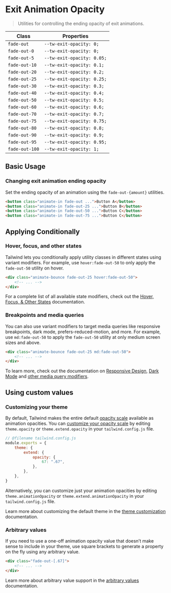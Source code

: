 # Exit Animation Opacity

> Utilities for controlling the ending opacity of exit animations.

| Class          | Properties                 |
| -------------- | -------------------------- |
| `fade-out`     | `--tw-exit-opacity: 0;`    |
| `fade-out-0`   | `--tw-exit-opacity: 0;`    |
| `fade-out-5`   | `--tw-exit-opacity: 0.05;` |
| `fade-out-10`  | `--tw-exit-opacity: 0.1;`  |
| `fade-out-20`  | `--tw-exit-opacity: 0.2;`  |
| `fade-out-25`  | `--tw-exit-opacity: 0.25;` |
| `fade-out-30`  | `--tw-exit-opacity: 0.3;`  |
| `fade-out-40`  | `--tw-exit-opacity: 0.4;`  |
| `fade-out-50`  | `--tw-exit-opacity: 0.5;`  |
| `fade-out-60`  | `--tw-exit-opacity: 0.6;`  |
| `fade-out-70`  | `--tw-exit-opacity: 0.7;`  |
| `fade-out-75`  | `--tw-exit-opacity: 0.75;` |
| `fade-out-80`  | `--tw-exit-opacity: 0.8;`  |
| `fade-out-90`  | `--tw-exit-opacity: 0.9;`  |
| `fade-out-95`  | `--tw-exit-opacity: 0.95;` |
| `fade-out-100` | `--tw-exit-opacity: 1;`    |

## Basic Usage

### Changing exit animation ending opacity

Set the ending opacity of an animation using the `fade-out-{amount}` utilities.

```html
<button class="animate-in fade-out ...">Button A</button>
<button class="animate-in fade-out-25 ...">Button B</button>
<button class="animate-in fade-out-50 ...">Button C</button>
<button class="animate-in fade-out-75 ...">Button C</button>
```

## Applying Conditionally

### Hover, focus, and other states

Tailwind lets you conditionally apply utility classes in different states using variant modifiers. For example, use `hover:fade-out-50` to only apply the `fade-out-50` utility on hover.

```html
<div class="animate-bounce fade-out-25 hover:fade-out-50">
	<!-- ... -->
</div>
```

For a complete list of all available state modifiers, check out the [Hover, Focus, & Other States](https://tailwindcss.com/docs/hover-focus-and-other-states) documentation.

### Breakpoints and media queries

You can also use variant modifiers to target media queries like responsive breakpoints, dark mode, prefers-reduced-motion, and more. For example, use `md:fade-out-50` to apply the `fade-out-50` utility at only medium screen sizes and above.

```html
<div class="animate-bounce fade-out-25 md:fade-out-50">
	<!-- ... -->
</div>
```

To learn more, check out the documentation on [Responsive Design](https://tailwindcss.com/docs/responsive-design), [Dark Mode](https://tailwindcss.com/docs/dark-mode) and [other media query modifiers](https://tailwindcss.com/docs/hover-focus-and-other-states#media-queries).

## Using custom values

### Customizing your theme

By default, Tailwind makes the entire default [opacity scale](https://tailwindcss.com/docs/opacity) available as animation opacities. You can [customize your opacity scale](https://tailwindcss.com/docs/theme) by editing `theme.opacity` or `theme.extend.opacity` in your `tailwind.config.js` file.

```js
// @filename tailwind.config.js
module.exports = {
	theme: {
		extend: {
			opacity: {
				67: ".67",
			},
		},
	},
}
```

Alternatively, you can customize just your animation opacities by editing `theme.animationOpacity` or `theme.extend.animationOpacity` in your `tailwind.config.js` file.

Learn more about customizing the default theme in the [theme customization](https://tailwindcss.com/docs/theme#customizing-the-default-theme) documentation.

### Arbitrary values

If you need to use a one-off animation opacity value that doesn’t make sense to include in your theme, use square brackets to generate a property on the fly using any arbitrary value.

```html
<div class="fade-out-[.67]">
	<!-- ... -->
</div>
```

Learn more about arbitrary value support in the [arbitrary values](https://tailwindcss.com/docs/adding-custom-styles#using-arbitrary-values) documentation.

